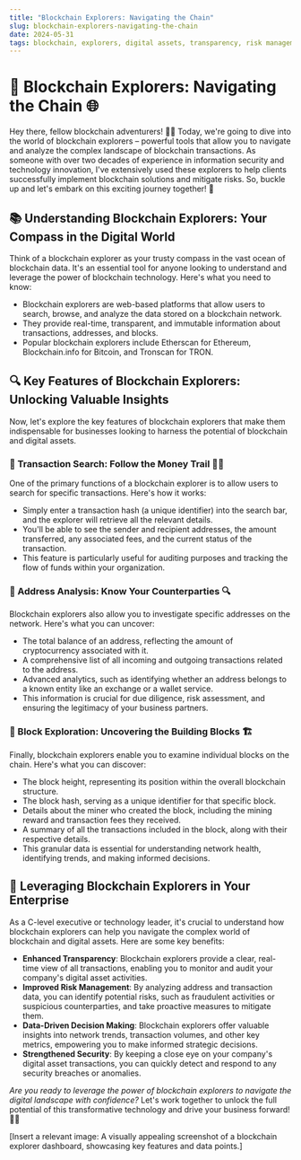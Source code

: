 ```yaml
---
title: "Blockchain Explorers: Navigating the Chain"
slug: blockchain-explorers-navigating-the-chain
date: 2024-05-31
tags: blockchain, explorers, digital assets, transparency, risk management, security
---
```


# 🚀 Blockchain Explorers: Navigating the Chain 🌐

Hey there, fellow blockchain adventurers! 🧗‍♂️ Today, we're going to dive into the world of blockchain explorers – powerful tools that allow you to navigate and analyze the complex landscape of blockchain transactions. As someone with over two decades of experience in information security and technology innovation, I've extensively used these explorers to help clients successfully implement blockchain solutions and mitigate risks. So, buckle up and let's embark on this exciting journey together! 🚀

## 📚 Understanding Blockchain Explorers: Your Compass in the Digital World

Think of a blockchain explorer as your trusty compass in the vast ocean of blockchain data. It's an essential tool for anyone looking to understand and leverage the power of blockchain technology. Here's what you need to know:

- Blockchain explorers are web-based platforms that allow users to search, browse, and analyze the data stored on a blockchain network.
- They provide real-time, transparent, and immutable information about transactions, addresses, and blocks.
- Popular blockchain explorers include Etherscan for Ethereum, Blockchain.info for Bitcoin, and Tronscan for TRON.

## 🔍 Key Features of Blockchain Explorers: Unlocking Valuable Insights

Now, let's explore the key features of blockchain explorers that make them indispensable for businesses looking to harness the potential of blockchain and digital assets.

### 💸 Transaction Search: Follow the Money Trail 🕵️‍♂️

One of the primary functions of a blockchain explorer is to allow users to search for specific transactions. Here's how it works:

- Simply enter a transaction hash (a unique identifier) into the search bar, and the explorer will retrieve all the relevant details.
- You'll be able to see the sender and recipient addresses, the amount transferred, any associated fees, and the current status of the transaction.
- This feature is particularly useful for auditing purposes and tracking the flow of funds within your organization.

### 🏦 Address Analysis: Know Your Counterparties 🔍

Blockchain explorers also allow you to investigate specific addresses on the network. Here's what you can uncover:

- The total balance of an address, reflecting the amount of cryptocurrency associated with it.
- A comprehensive list of all incoming and outgoing transactions related to the address.
- Advanced analytics, such as identifying whether an address belongs to a known entity like an exchange or a wallet service.
- This information is crucial for due diligence, risk assessment, and ensuring the legitimacy of your business partners.

### 🧩 Block Exploration: Uncovering the Building Blocks 🏗️

Finally, blockchain explorers enable you to examine individual blocks on the chain. Here's what you can discover:

- The block height, representing its position within the overall blockchain structure.
- The block hash, serving as a unique identifier for that specific block.
- Details about the miner who created the block, including the mining reward and transaction fees they received.
- A summary of all the transactions included in the block, along with their respective details.
- This granular data is essential for understanding network health, identifying trends, and making informed decisions.

## 🏢 Leveraging Blockchain Explorers in Your Enterprise

As a C-level executive or technology leader, it's crucial to understand how blockchain explorers can help you navigate the complex world of blockchain and digital assets. Here are some key benefits:

- **Enhanced Transparency**: Blockchain explorers provide a clear, real-time view of all transactions, enabling you to monitor and audit your company's digital asset activities.
- **Improved Risk Management**: By analyzing address and transaction data, you can identify potential risks, such as fraudulent activities or suspicious counterparties, and take proactive measures to mitigate them.
- **Data-Driven Decision Making**: Blockchain explorers offer valuable insights into network trends, transaction volumes, and other key metrics, empowering you to make informed strategic decisions.
- **Strengthened Security**: By keeping a close eye on your company's digital asset transactions, you can quickly detect and respond to any security breaches or anomalies.

*Are you ready to leverage the power of blockchain explorers to navigate the digital landscape with confidence?* Let's work together to unlock the full potential of this transformative technology and drive your business forward! 🚀✨

[Insert a relevant image: A visually appealing screenshot of a blockchain explorer dashboard, showcasing key features and data points.]
